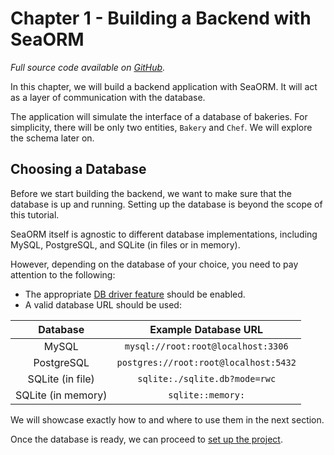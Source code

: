 # Chapter 1 - Building a Backend with SeaORM

_Full source code available on [GitHub](https://github.com/SeaQL/sea-orm-tutorial/tree/master/bakery-backend)._

In this chapter, we will build a backend application with SeaORM. It will act as a layer of communication with the database.

The application will simulate the interface of a database of bakeries. For simplicity, there will be only two entities, `Bakery` and `Chef`. We will explore the schema later on.

## Choosing a Database

Before we start building the backend, we want to make sure that the database is up and running. Setting up the database is beyond the scope of this tutorial.

SeaORM itself is agnostic to different database implementations, including MySQL, PostgreSQL, and SQLite (in files or in memory).

However, depending on the database of your choice, you need to pay attention to the following:

-   The appropriate [DB driver feature](https://www.sea-ql.org/SeaORM/docs/install-and-config/database-and-async-runtime#database_driver) should be enabled.
-   A valid database URL should be used:

|      Database      |         Example Database URL          |
| :----------------: | :-----------------------------------: |
|       MySQL        |  `mysql://root:root@localhost:3306`   |
|     PostgreSQL     | `postgres://root:root@localhost:5432` |
|  SQLite (in file)  |     `sqlite:./sqlite.db?mode=rwc`     |
| SQLite (in memory) |           `sqlite::memory:`           |

We will showcase exactly how to and where to use them in the next section.

Once the database is ready, we can proceed to [set up the project](ch01-01-project-setup.md).
